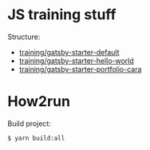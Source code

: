 # JS training stuff

Structure:
- [training/gatsby-starter-default](training/gatsby-starter-default)
- [training/gatsby-starter-hello-world](training/gatsby-starter-hello-world)
- [training/gatsby-starter-portfolio-cara](training/gatsby-starter-portfolio-cara)

# How2run
Build project:
```sh
$ yarn build:all
```